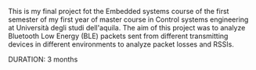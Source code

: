 This is my final project fot the Embedded systems course of the first semester of my first year of master course in Control systems engineering at
Università degli studi dell'aquila.
The aim of this project was to analyze Bluetooth Low Energy (BLE) packets sent from different transmitting devices in different environments to analyze packet losses and RSSIs.

DURATION: 3 months
